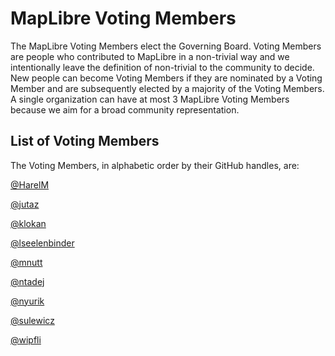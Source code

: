 # MapLibre Voting Members

The MapLibre Voting Members elect the Governing Board. Voting Members are people who contributed to MapLibre in a non-trivial way and we intentionally leave the definition of non-trivial to the community to decide. New people can become Voting Members if they are nominated by a Voting Member and are subsequently elected by a majority of the Voting Members. A single organization can have at most 3 MapLibre Voting Members because we aim for a broad community representation.

## List of Voting Members

The Voting Members, in alphabetic order by their GitHub handles, are:

[@HarelM](https://github.com/harelm)

[@jutaz](https://github.com/jutaz)

[@klokan](https://github.com/klokan)

[@lseelenbinder](https://github.com/lseelenbinder)

[@mnutt](https://github.com/mnutt)

[@ntadej](https://github.com/ntadej)

[@nyurik](https://github.com/nyurik)

[@sulewicz](https://github.com/sulewicz)

[@wipfli](https://github.com/wipfli)
